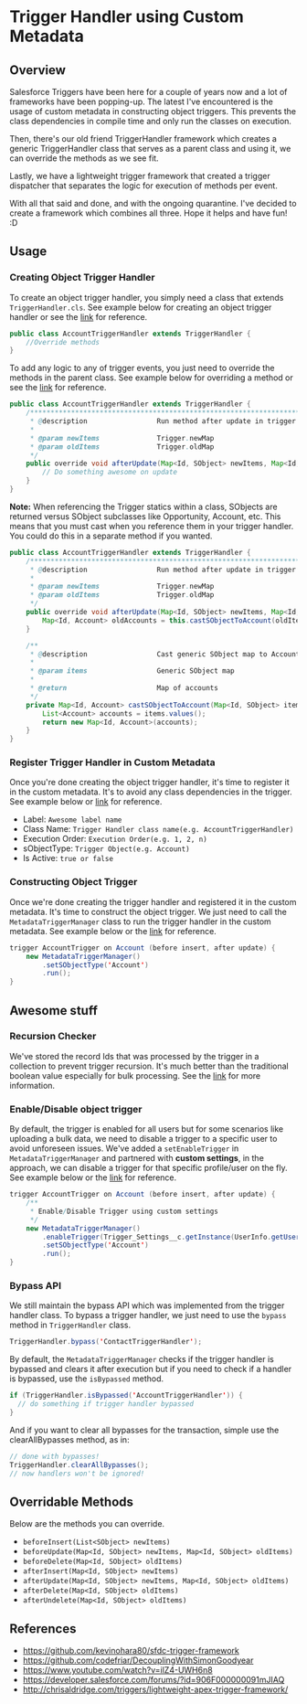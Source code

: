 # Trigger Handler using Custom Metadata
## Overview
Salesforce Triggers have been here for a couple of years now and a lot of frameworks have been popping-up. The latest I've encountered is the usage of custom metadata in constructing object triggers. This prevents the class dependencies in compile time and only run the classes on execution. 

Then, there's our old friend TriggerHandler framework which creates a generic TriggerHandler class that serves as a parent class and using it, we can override the methods as we see fit. 

Lastly, we have a lightweight trigger framework that created a trigger dispatcher that separates the logic for execution of methods per event.

With all that said and done, and with the ongoing quarantine. I've decided to create a framework which combines all three. Hope it helps and have fun! :D 

## Usage
### Creating Object Trigger Handler
To create an object trigger handler, you simply need a class that extends ```TriggerHandler.cls```. See example below for creating an object trigger handler or see the [link](./examples/classes/AccountTriggerHandler.cls) for reference.

```java
public class AccountTriggerHandler extends TriggerHandler { 
    //Override methods 
}
```

To add any logic to any of trigger events, you just need to override the methods in the parent class. See example below for overriding a method or see the [link](./examples/classes/AccountTriggerHandler.cls) for reference.
```java
public class AccountTriggerHandler extends TriggerHandler { 
    /*********************************************************************
     * @description                 Run method after update in trigger
     * 
     * @param newItems              Trigger.newMap
     * @param oldItems              Trigger.oldMap
     */
    public override void afterUpdate(Map<Id, SObject> newItems, Map<Id, SObject> oldItems) {
        // Do something awesome on update
    }
}
```

**Note:** When referencing the Trigger statics within a class, SObjects are returned versus SObject subclasses like Opportunity, Account, etc. This means that you must cast when you reference them in your trigger handler. You could do this in a separate method if you wanted. 
```java
public class AccountTriggerHandler extends TriggerHandler {
    /*********************************************************************
     * @description                 Run method after update in trigger
     * 
     * @param newItems              Trigger.newMap
     * @param oldItems              Trigger.oldMap
     */
    public override void afterUpdate(Map<Id, SObject> newItems, Map<Id, SObject> oldItems) {
        Map<Id, Account> oldAccounts = this.castSObjectToAccount(oldItems));
    }

    /**
     * @description                 Cast generic SObject map to Account Map
     * 
     * @param items                 Generic SObject map
     * 
     * @return                      Map of accounts
     */
    private Map<Id, Account> castSObjectToAccount(Map<Id, SObject> items) {
        List<Account> accounts = items.values();
        return new Map<Id, Account>(accounts);
    }
}
```

### Register Trigger Handler in Custom Metadata
Once you're done creating the object trigger handler, it's time to register it in the custom metadata. It's to avoid any class dependencies in the trigger. See example below or [link](./examples/customMetadata/Trigger_Handler.Account_Trigger_Handler.md-meta.xml) for reference.
 - Label: ```Awesome label name```
 - Class Name: ```Trigger Handler class name(e.g. AccountTriggerHandler)```
 - Execution Order: ```Execution Order(e.g. 1, 2, n)```
 - sObjectType: ```Trigger Object(e.g. Account)```
 - Is Active: ```true or false```

### Constructing Object Trigger
Once we're done creating the trigger handler and registered it in the custom metadata. It's time to construct the object trigger. We just need to call the ```MetadataTriggerManager``` class to run the trigger handler in the custom metadata. See example below or the [link](./examples/triggers/AccountTrigger.trigger) for reference.
```java
trigger AccountTrigger on Account (before insert, after update) {
    new MetadataTriggerManager()
        .setSObjectType('Account')
        .run();
}
```

## Awesome stuff
### Recursion Checker
We've stored the record Ids that was processed by the trigger in a collection to prevent trigger recursion. It's much better than the traditional boolean value especially for bulk processing. See the [link](https://developer.salesforce.com/forums/?id=906F000000091mJIAQ) for more information.
### Enable/Disable object trigger
By default, the trigger is enabled for all users but for some scenarios like uploading a bulk data, we need to disable a trigger to a specific user to avoid unforeseen issues. We've added a ```setEnableTrigger``` in ```MetadataTriggerManager``` and partnered with **custom settings**, in the approach, we can disable a trigger for that specific profile/user on the fly. See example below or the [link](./examples/triggers/AccountTrigger.trigger) for reference.
```java
trigger AccountTrigger on Account (before insert, after update) {
    /**
     * Enable/Disable Trigger using custom settings
     */
    new MetadataTriggerManager()
        .enableTrigger(Trigger_Settings__c.getInstance(UserInfo.getUserId()).AccountTrigger__c)
        .setSObjectType('Account')
        .run();
}
```
### Bypass API
We still maintain the bypass API which was implemented from the trigger handler class. To bypass a trigger handler, we just need to use the ```bypass``` method in ```TriggerHandler``` class.
```java
TriggerHandler.bypass('ContactTriggerHandler');
```
By default, the ```MetadataTriggerManager``` checks if the trigger handler is bypassed and clears it after execution but if you need to check if a handler is bypassed, use the ```isBypassed``` method.
```java
if (TriggerHandler.isBypassed('AccountTriggerHandler')) {
  // do something if trigger handler bypassed
}
```
And if you want to clear all bypasses for the transaction, simple use the clearAllBypasses method, as in:
```java
// done with bypasses!
TriggerHandler.clearAllBypasses();
// now handlers won't be ignored!
```
## Overridable Methods
Below are the methods you can override.
- ```beforeInsert(List<SObject> newItems)```
- ```beforeUpdate(Map<Id, SObject> newItems, Map<Id, SObject> oldItems)```
- ```beforeDelete(Map<Id, SObject> oldItems)```
- ```afterInsert(Map<Id, SObject> newItems)```
- ```afterUpdate(Map<Id, SObject> newItems, Map<Id, SObject> oldItems)```
- ```afterDelete(Map<Id, SObject> oldItems)```
- ```afterUndelete(Map<Id, SObject> oldItems)```
## References
- https://github.com/kevinohara80/sfdc-trigger-framework
- https://github.com/codefriar/DecouplingWithSimonGoodyear
- https://www.youtube.com/watch?v=ilZ4-UWH6n8
- https://developer.salesforce.com/forums/?id=906F000000091mJIAQ
- http://chrisaldridge.com/triggers/lightweight-apex-trigger-framework/